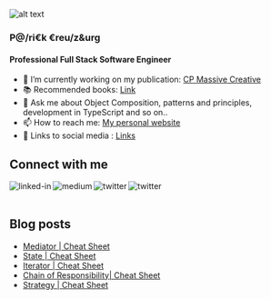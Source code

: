 ![alt text](https://patrickcreutzburg.de/assets/images/about-me/about-me_banner.jpg)

### P@/ri€k €reu/z&urg
#### Professional Full Stack Software Engineer

- 🔭 I’m currently working on my publication: [CP Massive Creative](https://medium.com/cp-massive-programming)
- 📚 Recommended books: [Link](https://patrickcreutzburg.de/recommended-books) 
- 💬 Ask me about Object Composition, patterns and principles, development in TypeScript and so on..
- 📫 How to reach me: [My personal website](https://patrickcreutzburg.de)
- 🔗 Links to social media : [Links](https://patrickcreutzburg.de/links)

## Connect with me

[<img align="left" alt="linked-in" src="https://img.shields.io/badge/linkedin-%230077B5.svg?&style=for-the-badge&logo=linkedin&logoColor=white" />](https://www.linkedin.com/in/patrick-creutzburg/)
[<img align="left" alt="medium" src="https://img.shields.io/badge/medium-%2312100E.svg?&style=for-the-badge&logo=medium&logoColor=white" />](https://medium.com/cp-massive-programming)
[<img align="left" alt="twitter" src="https://img.shields.io/badge/twitter-%231DA1F2.svg?&style=for-the-badge&logo=twitter&logoColor=white" />](https://twitter.com/Itchimonji)
[<img align="left" alt="twitter" src="https://img.shields.io/badge/instagram-%23fe5341.svg?&style=for-the-badge&logo=instagram&logoColor=white" />](https://www.instagram.com/cpmassiveprogramming/)

<br>
<br>

## Blog posts
<!-- BLOG-POST-LIST:START -->
- [Mediator | Cheat Sheet](https://medium.com/cp-massive-programming/mediator-cheat-sheet-840f7db56437?source=rss-ff8233d2c1a2------2)
- [State | Cheat Sheet](https://medium.com/cp-massive-programming/state-cheat-sheet-a2e283708c5?source=rss-ff8233d2c1a2------2)
- [Iterator | Cheat Sheet](https://medium.com/cp-massive-programming/iterator-cheat-sheet-51e8980db7a8?source=rss-ff8233d2c1a2------2)
- [Chain of Responsibility| Cheat Sheet](https://medium.com/cp-massive-programming/chain-of-responsibility-cheat-sheet-c13cc946dd70?source=rss-ff8233d2c1a2------2)
- [Strategy | Cheat Sheet](https://medium.com/cp-massive-programming/strategy-cheat-sheet-47706f39c2ad?source=rss-ff8233d2c1a2------2)
<!-- BLOG-POST-LIST:END -->

